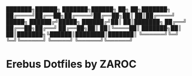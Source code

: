 ███████╗██████╗ ███████╗██████╗ ██╗ ██╗███████╗
██╔════╝██╔══██╗██╔════╝██╔══██╗██║ ██║██╔════╝
█████╗ ██████╔╝█████╗ ██████╔╝██║ ██║███████╗
██╔══╝ ██╔══██╗██╔══╝ ██╔══██╗██║ ██║╚════██║
███████╗██║ ██║███████╗╚██████║████████║███████║
╚══════╝╚═╝ ╚═╝╚══════╝ ╚═════╝ ╚══════╝╚══════╝

# Erebus Dotfiles by ZAROC
